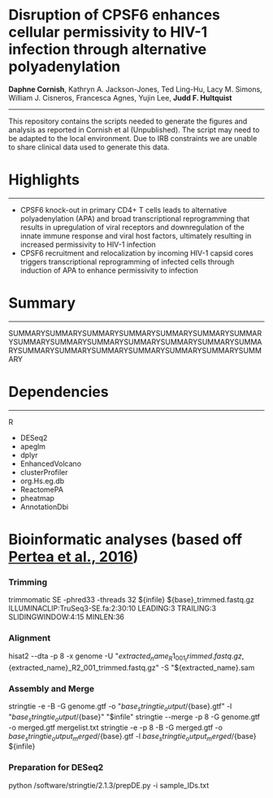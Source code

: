 # Disruption of CPSF6 enhances cellular permissivity to HIV-1 infection through alternative polyadenylation

<b>Daphne Cornish</b>, Kathryn A. Jackson-Jones, Ted Ling-Hu, Lacy M. Simons, William J. Cisneros, Francesca Agnes, Yujin Lee, <b>Judd F. Hultquist</b>

<hr>

This repository contains the scripts needed to generate the figures and analysis as reported in Cornish et al (Unpublished). The script may need to be adapted to the local environment. Due to IRB constraints we are unable to share clinical data used to generate this data.


# Highlights
<hr>
<ul>
  <li>CPSF6 knock-out in primary CD4+ T cells leads to alternative polyadenylation (APA) and broad transcriptional reprogramming that results in upregulation of viral receptors and downregulation of the innate immune response and viral host factors, ultimately resulting in increased permissivity to HIV-1 infection</li>
  <li>CPSF6 recruitment and relocalization by incoming HIV-1 capsid cores triggers transcriptional reprogramming of infected cells through induction of APA to enhance permissivity to infection</li>
</ul>




# Summary
<hr>
SUMMARYSUMMARYSUMMARYSUMMARYSUMMARYSUMMARYSUMMARYSUMMARYSUMMARYSUMMARYSUMMARYSUMMARYSUMMARYSUMMARYSUMMARYSUMMARYSUMMARYSUMMARYSUMMARYSUMMARYSUMMARY


# Dependencies
<hr>
R
<ul>
  <li> DESeq2 </li>
  <li> apeglm </li>
  <li> dplyr </li>
  <li> EnhancedVolcano </li>
  <li> clusterProfiler </li>
  <li> org.Hs.eg.db </li>
  <li> ReactomePA </li>
  <li> pheatmap </li>
  <li> AnnotationDbi </li>

</ul>


# Bioinformatic analyses (based off <a href="https://www.nature.com/articles/nprot.2016.095#Sec11">Pertea et al., 2016</a>)


### Trimming

trimmomatic SE -phred33 -threads 32 ${infile} ${base}_trimmed.fastq.gz ILLUMINACLIP:TruSeq3-SE.fa:2:30:10 LEADING:3 TRAILING:3 SLIDINGWINDOW:4:15 MINLEN:36

### Alignment

hisat2 --dta -p 8 -x genome -U "${extracted_name}_R1_001_trimmed.fastq.gz,${extracted_name}_R2_001_trimmed.fastq.gz" -S "${extracted_name}.sam

### Assembly and Merge

stringtie -e -B -G genome.gtf -o "${base}_stringtie_output/${base}.gtf" -l "${base}_stringtie_output/${base}" "$infile"
stringtie --merge -p 8 -G genome.gtf -o merged.gtf mergelist.txt
stringtie -e -p 8 -B -G merged.gtf -o ${base}_stringtie_output_merged/${base}.gtf -l ${base}_stringtie_output_merged/${base} ${infile}

### Preparation for DESeq2

python /software/stringtie/2.1.3/prepDE.py -i sample_IDs.txt

